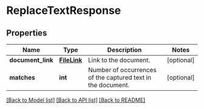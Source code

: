 # ReplaceTextResponse

## Properties
Name | Type | Description | Notes
------------ | ------------- | ------------- | -------------
**document_link** | [**FileLink**](FileLink.md) | Link to the document. | [optional] 
**matches** | **int** | Number of occurrences of the captured text in the document. | [optional] 

[[Back to Model list]](../README.md#documentation-for-models) [[Back to API list]](../README.md#documentation-for-api-endpoints) [[Back to README]](../README.md)


